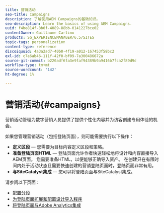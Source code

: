 ```yaml
---
title: 营销活动
seo-title: Campaigns
description: 了解使用AEM Campaigns的基础知识。
seo-description: Learn the basics of using AEM Campaigns.
uuid: f4be814f-8b0f-4089-88bb-0141227bce02
contentOwner: Guillaume Carlino
products: SG_EXPERIENCEMANAGER/6.5/SITES
topic-tags: personalization
content-type: reference
discoiquuid: 4a3a2ad7-40b0-4f19-a012-167453f58bc2
exl-id: c7a6ab46-111f-42f0-bf09-7a300486672a
source-git-commit: b220adf6fa3e9faf94389b9a9416b7fca2f89d9d
workflow-type: tm+mt
source-wordcount: '142'
ht-degree: 1%

---
```


# 营销活动{#campaigns}

营销活动管理为数字营销人员提供了提供个性化内容并为访客创建专用体验的机会。

如果您管理营销活动（包括登陆页面），则可能需要执行以下操作：

* **定义区段**  — 您需要为目标内容定义区段和策略。
* **准备登陆页面HTML**  — 登陆页面允许作者快速轻松地将设计和内容直接导入AEM页面。 您需要准备HTML，以便能够正确导入资产。 在创建只在有限时间内处于活动状态且需要快速创建的营销登陆页面时，登陆页面非常有用。
* **与SiteCatalyst集成**  — 您可以将登陆页面与SiteCatalyst集成。

请参阅以下页面：

* [配置分段](/help/sites-administering/campaign-segmentation.md)
* [为登陆页面扩展和配置设计导入程序](/help/sites-administering/extending-the-design-importer-for-landingpages.md)
* [将登陆页面与Adobe Analytics集成](/help/sites-administering/integrating-landing-pages-with-adobe-analytics.md)
